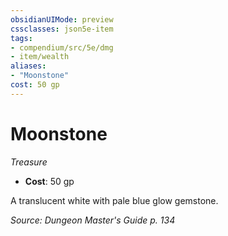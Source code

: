 ```yaml
---
obsidianUIMode: preview
cssclasses: json5e-item
tags:
- compendium/src/5e/dmg
- item/wealth
aliases: 
- "Moonstone"
cost: 50 gp
---
```

# Moonstone
*Treasure*  

- **Cost**: 50 gp

A translucent white with pale blue glow gemstone.

*Source: Dungeon Master's Guide p. 134*